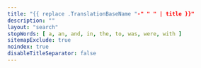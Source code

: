 ```yaml
---
title: "{{ replace .TranslationBaseName "-" " " | title }}"
description: ""
layout: "search"
stopWords: [ a, an, and, in, the, to, was, were, with ]
sitemapExclude: true
noindex: true
disableTitleSeparator: false
---
```

